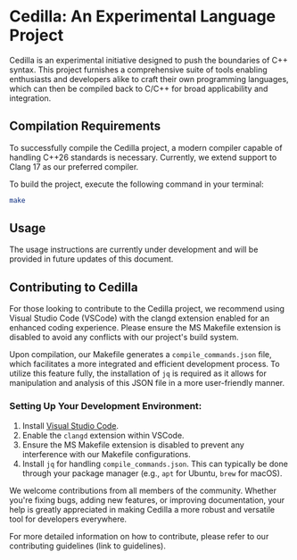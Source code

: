 # Cedilla: An Experimental Language Project

Cedilla is an experimental initiative designed to push the boundaries of C++ syntax. This project furnishes a comprehensive suite of tools enabling enthusiasts and developers alike to craft their own programming languages, which can then be compiled back to C/C++ for broad applicability and integration.

## Compilation Requirements

To successfully compile the Cedilla project, a modern compiler capable of handling C++26 standards is necessary. Currently, we extend support to Clang 17 as our preferred compiler.

To build the project, execute the following command in your terminal:

```bash
make
```

## Usage

The usage instructions are currently under development and will be provided in future updates of this document.

## Contributing to Cedilla

For those looking to contribute to the Cedilla project, we recommend using Visual Studio Code (VSCode) with the clangd extension enabled for an enhanced coding experience. Please ensure the MS Makefile extension is disabled to avoid any conflicts with our project's build system.

Upon compilation, our Makefile generates a `compile_commands.json` file, which facilitates a more integrated and efficient development process. To utilize this feature fully, the installation of `jq` is required as it allows for manipulation and analysis of this JSON file in a more user-friendly manner.

### Setting Up Your Development Environment:

1. Install [Visual Studio Code](https://code.visualstudio.com/).
2. Enable the `clangd` extension within VSCode.
3. Ensure the MS Makefile extension is disabled to prevent any interference with our Makefile configurations.
4. Install `jq` for handling `compile_commands.json`. This can typically be done through your package manager (e.g., `apt` for Ubuntu, `brew` for macOS).

We welcome contributions from all members of the community. Whether you're fixing bugs, adding new features, or improving documentation, your help is greatly appreciated in making Cedilla a more robust and versatile tool for developers everywhere.

For more detailed information on how to contribute, please refer to our contributing guidelines (link to guidelines).
